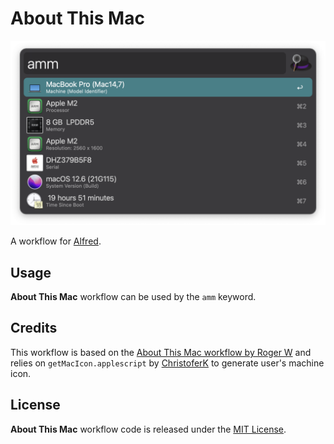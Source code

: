 # About This Mac

![alt text](demo.png)

A workflow for [Alfred][1].

## Usage

**About This Mac** workflow can be used by the `amm` keyword.

## Credits

This workflow is based on the [About This Mac workflow by Roger W][2] and relies on `getMacIcon.applescript` by [ChristoferK][3] to generate user's machine icon.

## License

**About This Mac** workflow code is released under the [MIT License][4].

[1]:http://www.alfredapp.com/
[2]:https://www.alfredforum.com/topic/2025-about-this-mac/
[3]:https://github.com/ChristoferK
[4]:https://opensource.org/licenses/MIT
